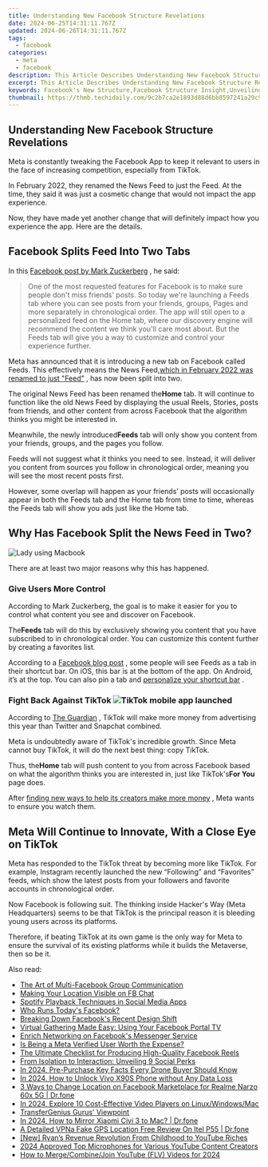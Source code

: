 ```yaml
---
title: Understanding New Facebook Structure Revelations
date: 2024-06-25T14:31:11.767Z
updated: 2024-06-26T14:31:11.767Z
tags:
  - facebook
categories:
  - meta
  - facebook
description: This Article Describes Understanding New Facebook Structure Revelations
excerpt: This Article Describes Understanding New Facebook Structure Revelations
keywords: Facebook's New Structure,Facebook Structure Insight,Unveiling FB Layout Changes,Explore Facebook Design Update,New Facebook Architecture Explained,Facebook Restructure Analysis,Dissecting Facebook Redesign
thumbnail: https://thmb.techidaily.com/9c2b7ca2e1893d88d6bb8597241a29c970bfa10f3bf7e355bd7f5437be375738.jpg
---
```


## Understanding New Facebook Structure Revelations

 Meta is constantly tweaking the Facebook App to keep it relevant to users in the face of increasing competition, especially from TikTok.

 In February 2022, they renamed the News Feed to just the Feed. At the time, they said it was just a cosmetic change that would not impact the app experience.

 Now, they have made yet another change that will definitely impact how you experience the app. Here are the details.

## Facebook Splits Feed Into Two Tabs

 In this [Facebook post by Mark Zuckerberg](https://www.facebook.com/zuck/videos/1714157738934549/) , he said:

> One of the most requested features for Facebook is to make sure people don't miss friends' posts. So today we're launching a Feeds tab where you can see posts from your friends, groups, Pages and more separately in chronological order. The app will still open to a personalized feed on the Home tab, where our discovery engine will recommend the content we think you'll care most about. But the Feeds tab will give you a way to customize and control your experience further.

 Meta has announced that it is introducing a new tab on Facebook called Feeds. This effectively means the News Feed,[which in February 2022 was renamed to just "Feed"](https://www.makeuseof.com/facebook-renames-news-feed-to-feed/) , has now been split into two.

 The original News Feed has been renamed the**Home** tab. It will continue to function like the old News Feed by displaying the usual Reels, Stories, posts from friends, and other content from across Facebook that the algorithm thinks you might be interested in.

 Meanwhile, the newly introduced**Feeds** tab will only show you content from your friends, groups, and the pages you follow.

 Feeds will not suggest what it thinks you need to see. Instead, it will deliver you content from sources you follow in chronological order, meaning you will see the most recent posts first.

 However, some overlap will happen as your friends’ posts will occasionally appear in both the Feeds tab and the Home tab from time to time, whereas the Feeds tab will show you ads just like the Home tab.

## Why Has Facebook Split the News Feed in Two?

![Lady using Macbook](https://static1.makeuseofimages.com/wordpress/wp-content/uploads/2022/07/lady.jpg)

There are at least two major reasons why this has happened.

### Give Users More Control

 According to Mark Zuckerberg, the goal is to make it easier for you to control what content you see and discover on Facebook.

 The**Feeds** tab will do this by exclusively showing you content that you have subscribed to in chronological order. You can customize this content further by creating a favorites list.

 According to a [Facebook blog post](http://about.fb.com/news/2022/07/home-and-feeds-on-facebook/) , some people will see Feeds as a tab in their shortcut bar. On iOS, this bar is at the bottom of the app. On Android, it’s at the top. You can also pin a tab and [personalize your shortcut bar](https://www.makeuseof.com/how-to-add-remove-shortcuts-facebook/) .

### Fight Back Against TikTok ![TikTok mobile app launched](https://static1.makeuseofimages.com/wordpress/wp-content/uploads/2022/07/TikTok-mobile-app.jpg)

 According to [The Guardian](https://www.theguardian.com/technology/2022/apr/09/rise-of-tiktok-why-facebook-is-worried-booming-social-app) , TikTok will make more money from advertising this year than Twitter and Snapchat combined.

 Meta is undoubtedly aware of TikTok's incredible growth. Since Meta cannot buy TikTok, it will do the next best thing: copy TikTok.

 Thus, the**Home** tab will push content to you from across Facebook based on what the algorithm thinks you are interested in, just like TikTok's**For You** page does.

 After [finding new ways to help its creators make more money](https://www.makeuseof.com/facebook-instagram-new-ways-to-make-money/) , Meta wants to ensure you watch them.

## Meta Will Continue to Innovate, With a Close Eye on TikTok

 Meta has responded to the TikTok threat by becoming more like TikTok. For example, Instagram recently launched the new “Following” and “Favorites” feeds, which show the latest posts from your followers and favorite accounts in chronological order.

 Now Facebook is following suit. The thinking inside Hacker's Way (Meta Headquarters) seems to be that TikTok is the principal reason it is bleeding young users across its platforms.

 Therefore, if beating TikTok at its own game is the only way for Meta to ensure the survival of its existing platforms while it builds the Metaverse, then so be it.


<ins class="adsbygoogle"
     style="display:block"
     data-ad-format="autorelaxed"
     data-ad-client="ca-pub-7571918770474297"
     data-ad-slot="1223367746"></ins>



<ins class="adsbygoogle"
     style="display:block"
     data-ad-client="ca-pub-7571918770474297"
     data-ad-slot="8358498916"
     data-ad-format="auto"
     data-full-width-responsive="true"></ins>

<span class="atpl-alsoreadstyle">Also read:</span>
<div><ul>
<li><a href="https://facebook.techidaily.com/the-art-of-multi-facebook-group-communication/"><u>The Art of Multi-Facebook Group Communication</u></a></li>
<li><a href="https://facebook.techidaily.com/making-your-location-visible-on-fb-chat/"><u>Making Your Location Visible on FB Chat</u></a></li>
<li><a href="https://facebook.techidaily.com/spotify-playback-techniques-in-social-media-apps/"><u>Spotify Playback Techniques in Social Media Apps</u></a></li>
<li><a href="https://facebook.techidaily.com/who-runs-todays-facebook/"><u>Who Runs Today's Facebook?</u></a></li>
<li><a href="https://facebook.techidaily.com/breaking-down-facebooks-recent-design-shift/"><u>Breaking Down Facebook's Recent Design Shift</u></a></li>
<li><a href="https://facebook.techidaily.com/virtual-gathering-made-easy-using-your-facebook-portal-tv/"><u>Virtual Gathering Made Easy: Using Your Facebook Portal TV</u></a></li>
<li><a href="https://facebook.techidaily.com/enrich-networking-on-facebooks-messenger-service/"><u>Enrich Networking on Facebook's Messenger Service</u></a></li>
<li><a href="https://facebook.techidaily.com/is-being-a-meta-verified-user-worth-the-expense/"><u>Is Being a Meta Verified User Worth the Expense?</u></a></li>
<li><a href="https://facebook.techidaily.com/the-ultimate-checklist-for-producing-high-quality-facebook-reels/"><u>The Ultimate Checklist for Producing High-Quality Facebook Reels</u></a></li>
<li><a href="https://facebook.techidaily.com/from-isolation-to-interaction-unveiling-9-social-perks/"><u>From Isolation to Interaction: Unveiling 9 Social Perks</u></a></li>
<li><a href="https://extra-support.techidaily.com/in-2024-pre-purchase-key-facts-every-drone-buyer-should-know/"><u>In 2024, Pre-Purchase  Key Facts Every Drone Buyer Should Know</u></a></li>
<li><a href="https://android-unlock.techidaily.com/in-2024-how-to-unlock-vivo-x90s-phone-without-any-data-loss-by-drfone-android/"><u>In 2024, How to Unlock Vivo X90S Phone without Any Data Loss</u></a></li>
<li><a href="https://location-fake.techidaily.com/3-ways-to-change-location-on-facebook-marketplace-for-realme-narzo-60x-5g-drfone-by-drfone-virtual-android/"><u>3 Ways to Change Location on Facebook Marketplace for Realme Narzo 60x 5G | Dr.fone</u></a></li>
<li><a href="https://some-techniques.techidaily.com/in-2024-explore-10-cost-effective-video-players-on-linuxwindowsmac/"><u>In 2024, Explore 10 Cost-Effective Video Players on Linux/Windows/Mac</u></a></li>
<li><a href="https://video-screen-grab.techidaily.com/transfergenius-gurus-viewpoint/"><u>TransferGenius Gurus' Viewpoint</u></a></li>
<li><a href="https://screen-mirror.techidaily.com/in-2024-how-to-mirror-xiaomi-civi-3-to-mac-drfone-by-drfone-android/"><u>In 2024, How to Mirror Xiaomi Civi 3 to Mac? | Dr.fone</u></a></li>
<li><a href="https://location-fake.techidaily.com/a-detailed-vpna-fake-gps-location-free-review-on-itel-p55-drfone-by-drfone-virtual-android/"><u>A Detailed VPNa Fake GPS Location Free Review On Itel P55 | Dr.fone</u></a></li>
<li><a href="https://youtube-help.techidaily.com/new-ryans-revenue-revolution-from-childhood-to-youtube-riches/"><u>[New] Ryan’s Revenue Revolution  From Childhood to YouTube Riches</u></a></li>
<li><a href="https://youtube-stream.techidaily.com/2024-approved-top-microphones-for-various-youtube-content-creators/"><u>2024 Approved  Top Microphones for Various YouTube Content Creators</u></a></li>
<li><a href="https://youtube-stream.techidaily.com/how-to-mergecombinejoin-youtube-flv-videos-for-2024/"><u>How to Merge/Combine/Join YouTube (FLV) Videos for 2024</u></a></li>
</ul></div>
